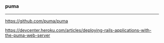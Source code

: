 ### puma
---

https://github.com/puma/puma

https://devcenter.heroku.com/articles/deploying-rails-applications-with-the-puma-web-server


















